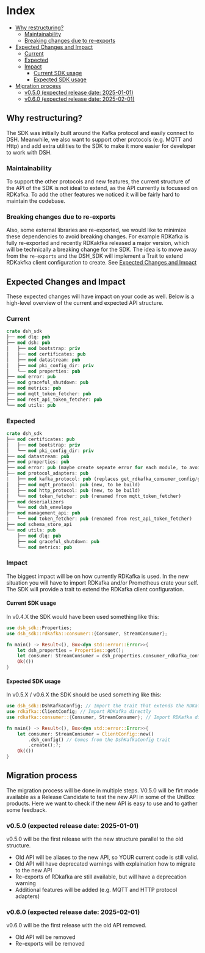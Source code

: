 # Index
- [Why restructuring?](#why-restructuring)
    - [Maintainability](#maintainability)
    - [Breaking changes due to re-exports](#breaking-changes-due-to-re-exports)
- [Expected Changes and Impact](#expected-changes-and-impact)
    - [Current](#current)
    - [Expected](#expected)
    - [Impact](#impact)
        - [Current SDK usage](#current-sdk-usage)
        - [Expected SDK usage](#expected-sdk-usage)
- [Migration process](#migration-process)
    - [v0.5.0 (expected release date: 2025-01-01)](#v050-expected-release-date-2025-01-01)
    - [v0.6.0 (expected release date: 2025-02-01)](#v060-expected-release-date-2025-02-01)

## Why restructuring?
The SDK was initially built around the Kafka protocol and easily connect to DSH. Meanwhile, we also want to support other protocols (e.g. MQTT and Http) and add extra utilities to the SDK to make it more easier for developer to work with DSH. 

### Maintainability
To support the other protocols and new features, the current structure of the API of the SDK is not ideal to extend, as the API currently is focussed on RDKafka. To add the other features we noticed it will be fairly hard to maintain the codebase.

### Breaking changes due to re-exports
Also, some external libraries are re-exported, we would like to minimize these dependencies to avoid breaking changes. For example RDKafka is fully re-exported and recently RDKakfka released a major version, which will be technically a breaking change for the SDK. The idea is to move away from the `re-exports` and the DSH_SDK will implement a Trait to extend RDKakfka client configuration to create. See [Expected Changes and Impact](#expected-changes-and-impact)

## Expected Changes and Impact
These expected changes will have impact on your code as well. Below is a high-level overview of the current and expected API structure.

### Current

```rust
crate dsh_sdk
├── mod dlq: pub
├── mod dsh: pub
│   ├── mod bootstrap: priv
│   ├── mod certificates: pub
│   ├── mod datastream: pub
│   ├── mod pki_config_dir: priv
│   └── mod properties: pub
├── mod error: pub
├── mod graceful_shutdown: pub
├── mod metrics: pub
├── mod mqtt_token_fetcher: pub
├── mod rest_api_token_fetcher: pub
└── mod utils: pub
```

### Expected

```rust
crate dsh_sdk
├── mod certificates: pub
│   ├── mod bootstrap: priv
│   └── mod pki_config_dir: priv
├── mod datastream: pub
├── mod properties: pub 
├── mod error: pub (maybe create sepeate error for each module, to avoid mess with cfg feautres flags)
├── mod protocol_adapters: pub
|   ├── mod kafka_protocol: pub (replaces get_rdkafka_consumer_config/get_rdkafka_producer_config from properties struct, and  will be a trait that extends the RDKafka config)
│   ├── mod mqtt_protocol: pub (new, to be build)
│   ├── mod http_protocol: pub (new, to be build)
│   └── mod token_fetcher: pub (renamed from mqtt_token_fetcher)
├── mod deserializers
│   └── mod dsh_envelope
├── mod management_api: pub
|   └── mod token_fetcher: pub (renamed from rest_api_token_fetcher)
├── mod schema_store_api
└── mod utils: pub 
    ├── mod dlq: pub
    ├── mod graceful_shutdown: pub
    └── mod metrics: pub
```

### Impact
The biggest impact will be on how currently RDKafka is used. In the new situation you will have to import RDKafka and/or Prometheus crate your self. The SDK will provide a trait to extend the RDKafka client configuration. 

#### Current SDK usage
In v0.4.X the SDK would have been used something like this:
```rust
use dsh_sdk::Properties;
use dsh_sdk::rdkafka::consumer::{Consumer, StreamConsumer};

fn main() -> Result<(), Box<dyn std::error::Error>>{
    let dsh_properties = Properties::get();
    let consumer: StreamConsumer = dsh_properties.consumer_rdkafka_config().create()?;
    Ok(())
}
```

#### Expected SDK usage
In v0.5.X / v0.6.X the SDK should be used something like this:
```rust
use dsh_sdk::DshKafkaConfig; // Import the trait that extends the RDKafka ClientConfig
use rdkafka::ClientConfig; // Import RDKafka directly
use rdkafka::consumer::{Consumer, StreamConsumer}; // Import RDKafka directly

fn main() -> Result<(), Box<dyn std::error::Error>>{
    let consumer: StreamConsumer = ClientConfig::new()
        .dsh_config() // Comes from the DshKafkaConfig trait
        .create();?;
    Ok(())
}
```

## Migration process
The migration process will be done in multiple steps. V0.5.0 will be firt made available as a Release Candidate to test the new API in some of the UniBox products. Here we want to check if the new API is easy to use and to gather some feedback.

### v0.5.0 (expected release date: 2025-01-01)
v0.5.0 will be the first release with the new structure parallel to the old structure. 
- Old API will be aliases to the new API, so YOUR current code is still valid.
- Old API will have deprecated warnings with explaination how to migrate to the new API
- Re-exports of RDkafka are still available, but will have a deprecation warning
- Additional features will be added (e.g. MQTT and HTTP protocol adapters)

### v0.6.0 (expected release date: 2025-02-01)
v0.6.0 will be the first release with the old API removed.
- Old API will be removed
- Re-exports will be removed
    
